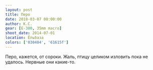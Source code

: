 ```yaml
---
layout: post
title: Перо
date: 2018-03-07 00:00:00
author: К.С.
gear: [E-300, 35mm macro]
shoot_date: 2014-07-01
location: Ёльбаза
colors: ['030404', '61615f']
---
```

Перо, кажется, от сороки. Жаль, птицу целиком изловить пока не удалось. Нервные они какие-то.
